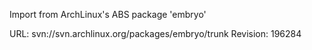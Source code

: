 Import from ArchLinux's ABS package 'embryo'

URL: svn://svn.archlinux.org/packages/embryo/trunk
Revision: 196284
